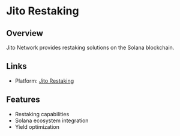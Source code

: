 # Jito Restaking

## Overview
Jito Network provides restaking solutions on the Solana blockchain.

## Links
- Platform: [Jito Restaking](https://www.jito.network)

## Features
- Restaking capabilities
- Solana ecosystem integration
- Yield optimization 